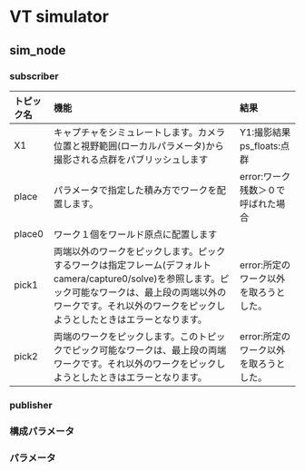 # VT simulator  
## sim_node
### subscriber

|トピック名|機能|結果|
|:----|:---|:----|
|X1|キャプチャをシミュレートします。カメラ位置と視野範囲(ローカルパラメータ)から撮影される点群をパブリッシュします|Y1:撮影結果<br>ps_floats:点群|
|place|パラメータで指定した積み方でワークを配置します。|error:ワーク残数＞０で呼ばれた場合|
|place0|ワーク１個をワールド原点に配置します||
|pick1|両端以外のワークをピックします。ピックするワークは指定フレーム(デフォルトcamera/capture0/solve)を参照します。ピック可能なワークは、最上段の両端以外のワークです。それ以外のワークをピックしようとしたときはエラーとなります。|error:所定のワーク以外を取ろうとした。|
|pick2|両端のワークをピックします。このトピックでピック可能なワークは、最上段の両端ワークです。それ以外のワークをピックしようとしたときはエラーとなります。|error:所定のワーク以外を取ろうとした。|

### publisher

### 構成パラメータ

### パラメータ

